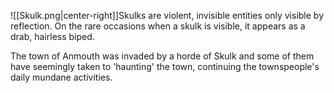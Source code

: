 
![[Skulk.png|center-right]]Skulks are violent, invisible entities only visible by reflection. On the rare occasions when a skulk is visible, it appears as a drab, hairless biped.

The town of Anmouth was invaded by a horde of Skulk and some of them have seemingly taken to 'haunting' the town, continuing the townspeople's daily mundane activities.